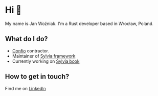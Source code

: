 # Hi 👋

My name is Jan Woźniak. I'm a Rust developer based in Wrocław, Poland.

## What do I do?

- [Confio](https://confio.gmbh/) contractor.
- Maintainer of [Sylvia framework](https://crates.io/crates/sylvia)
- Currently working on [Sylvia book](https://cosmwasm.github.io/sylvia-book/)

## How to get in touch?

Find me on [LinkedIn](https://www.linkedin.com/in/jan-wo%C5%BAniak-05000b142/)
